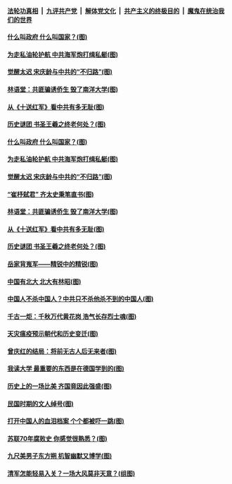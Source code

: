 

####  [法轮功真相](../../../../basic/blob/master/README.md?t=04010431) &nbsp;|&nbsp; [九评共产党](../../../../9ping.md/blob/master/README.md?t=04010431) &nbsp;|&nbsp; [解体党文化](../../../../jtdwh.md/blob/master/README.md?t=04010431)  &nbsp;|&nbsp; [共产主义的终极目的](../../../../gczydzjmd.md/blob/master/README.md?t=04010431) &nbsp;|&nbsp; [魔鬼在统治我们的世界](../../../../mgztzwmdsj.md/blob/master/README.md?t=04010431) 

#### [什么叫政府 什么叫国家？(图)](../pages/p6/967032.md?t=04010431) 

#### [为走私油轮护航 中共海军炮打缉私艇(图)](../pages/p6/966218.md?t=04010431) 

#### [觉醒太迟 宋庆龄与中共的“不归路”(图)](../pages/p6/965579.md?t=04010431) 

#### [林语堂：共匪骗诱侨生 毁了南洋大学(图)](../pages/p6/966610.md?t=04010431) 

#### [从《十送红军》看中共有多无耻(图)](../pages/p6/966224.md?t=04010431) 

#### [历史谜团 书圣王羲之终老何处？(图)](../pages/p6/967178.md?t=04010431) 

#### [什么叫政府 什么叫国家？(图)](../pages/p6/967032.md?t=04010431) 

#### [为走私油轮护航 中共海军炮打缉私艇(图)](../pages/p6/966218.md?t=04010431) 

#### [觉醒太迟 宋庆龄与中共的“不归路”(图)](../pages/p6/965579.md?t=04010431) 

#### [“崔杼弑君” 齐太史秉笔直书(图)](../pages/p6/965466.md?t=04010431) 

#### [林语堂：共匪骗诱侨生 毁了南洋大学(图)](../pages/p6/966610.md?t=04010431) 

#### [从《十送红军》看中共有多无耻(图)](../pages/p6/966224.md?t=04010431) 

#### [历史谜团 书圣王羲之终老何处？(图)](../pages/p6/967178.md?t=04010431) 

#### [岳家背嵬军——精锐中的精锐(图)](../pages/p6/966523.md?t=04010431) 

#### [中国有北大 北大有林昭(图)](../pages/p6/966471.md?t=04010431) 

#### [中国人不杀中国人？中共只不杀他杀不到的中国人(图)](../pages/p6/966981.md?t=04010431) 

#### [千古一炬：千秋万代黄花岗 浩气长存烈士魂(图)](../pages/p6/963908.md?t=04010431) 

#### [天灾瘟疫预示朝代和历史变迁(图)](../pages/p6/966222.md?t=04010431) 

#### [曾庆红的结局：将前无古人后无来者(图)](../pages/p6/966150.md?t=04010431) 

#### [我读大学 最重要的东西是在德国学到的(图)](../pages/p6/966606.md?t=04010431) 

#### [历史上的一场比美 齐国竟因此强盛(图)](../pages/p6/966408.md?t=04010431) 

#### [民国时期的文人绰号(图)](../pages/p6/966983.md?t=04010431) 

#### [打开中国人的血泪档案 个个都被吓一跳(图)](../pages/p6/966153.md?t=04010431) 

#### [苏联70年腐败史 你感觉很熟悉？(图)](../pages/p6/966200.md?t=04010431) 

#### [九尺美男子东方朔 机智幽默又博学(图)](../pages/p6/966002.md?t=04010431) 

#### [清军怎能轻易入关？一场大风莫非天意？(组图)](../pages/p6/966868.md?t=04010431) 

